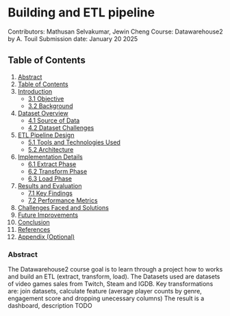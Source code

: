 # Building and ETL pipeline

Contributors: Mathusan Selvakumar, Jewin Cheng
Course: Datawarehouse2 by A. Touil
Submission date: January 20 2025

## Table of Contents

1. [Abstract](#abstract)
2. [Table of Contents](#table-of-contents)
3. [Introduction](#introduction)
   - [3.1 Objective](#41-objective)
   - [3.2 Background](#42-background)
4. [Dataset Overview](#dataset-overview)
   - [4.1 Source of Data](#51-source-of-data)
   - [4.2 Dataset Challenges](#52-dataset-challenges)
5. [ETL Pipeline Design](#etl-pipeline-design)
   - [5.1 Tools and Technologies Used](#61-tools-and-technologies-used)
   - [5.2 Architecture](#62-architecture)
6. [Implementation Details](#implementation-details)
   - [6.1 Extract Phase](#71-extract-phase)
   - [6.2 Transform Phase](#72-transform-phase)
   - [6.3 Load Phase](#73-load-phase)
7. [Results and Evaluation](#results-and-evaluation)
   - [7.1 Key Findings](#81-key-findings)
   - [7.2 Performance Metrics](#82-performance-metrics)
8. [Challenges Faced and Solutions](#challenges-faced-and-solutions)
9. [Future Improvements](#future-improvements)
10. [Conclusion](#conclusion)
11. [References](#references)
12. [Appendix (Optional)](#appendix-optional)


### Abstract
The Datawarehouse2 course goal is to learn through a project how to works and build an ETL (extract, transform, load).
The Datasets used are datasets of video games sales from Twitch, Steam and IGDB.
Key transformations are: join datasets, calculate feature (average player counts by genre, engagement score and dropping unecessary columns)
The result is a dashboard, description TODO


